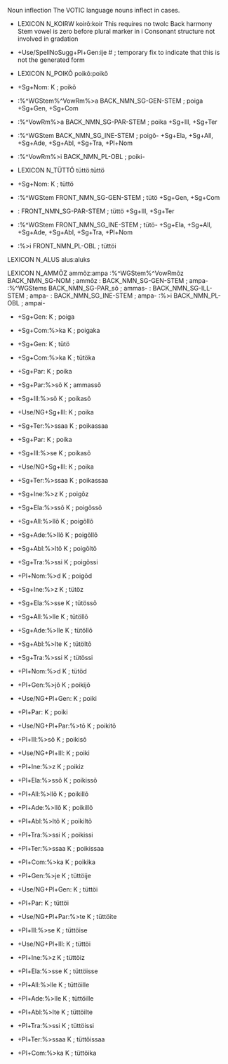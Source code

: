 Noun inflection
The VOTIC language nouns inflect in cases.




 * LEXICON N_KOIRW  koirõ:koir This requires no twolc
Back harmony
Stem vowel is zero before plural marker in i
Consonant structure not involved in gradation
 * +Use/SpellNoSugg+Pl+Gen:ije # ;  temporary fix to indicate that this is not the generated form







 * LEXICON N_POIKÕ  poikõ:poikõ
 * +Sg+Nom: K ;   poikõ

 * :%^WGStem%^VowRm%>a BACK_NMN_SG-GEN-STEM ;   poiga
+Sg+Gen, +Sg+Com

 * :%^VowRm%>a BACK_NMN_SG-PAR-STEM ;   poika
+Sg+Ill, +Sg+Ter

 * :%^WGStem BACK_NMN_SG_INE-STEM ;   poigõ-
+Sg+Ela, +Sg+All, +Sg+Ade, +Sg+Abl, +Sg+Tra, +Pl+Nom

 * :%^VowRm%>i BACK_NMN_PL-OBL ;  poiki-


 * LEXICON N_TÜTTÖ  tüttö:tüttö
 * +Sg+Nom: K ;   tüttö
 * :%^WGStem FRONT_NMN_SG-GEN-STEM ;   tütö
+Sg+Gen, +Sg+Com
 * : FRONT_NMN_SG-PAR-STEM ;   tüttö
+Sg+Ill, +Sg+Ter
 * :%^WGStem FRONT_NMN_SG_INE-STEM ;   tütö-
+Sg+Ela, +Sg+All, +Sg+Ade, +Sg+Abl, +Sg+Tra, +Pl+Nom
 * :%>i FRONT_NMN_PL-OBL ;    tüttöi









 LEXICON N_ALUS   alus:aluks

 LEXICON N_AMMÕZ  ammõz:ampa
 :%^WGStem%^VowRmõz BACK_NMN_SG-NOM ;  ammõz
 : BACK_NMN_SG-GEN-STEM ;     	  ampa-
 :%^WGStems  BACK_NMN_SG-PAR_sõ ;	  ammas-
 :  BACK_NMN_SG-ILL-STEM ;	  ampa-
 : BACK_NMN_SG_INE-STEM ;	  ampa-
 :%>i BACK_NMN_PL-OBL ;	 	  ampai-








 * +Sg+Gen: K ;   poiga
 * +Sg+Com:%>ka K ;  poigaka
 * +Sg+Gen: K ;	 tütö
 * +Sg+Com:%>ka K ;  tütöka


 * +Sg+Par: K ;   poika
 * +Sg+Par:%>sõ K ;   ammassõ

 * +Sg+Ill:%>sõ K ;   poikasõ
 * +Use/NG+Sg+Ill: K ;   poika
 * +Sg+Ter:%>ssaa K ;   poikassaa
 * +Sg+Par: K ;   poika
 * +Sg+Ill:%>se K ;   poikasõ
 * +Use/NG+Sg+Ill: K ;   poika
 * +Sg+Ter:%>ssaa K ;   poikassaa

 * +Sg+Ine:%>z K ;   poigõz
 * +Sg+Ela:%>ssõ K ;   poigõssõ
 * +Sg+All:%>llõ K ;   poigõllõ
 * +Sg+Ade:%>llõ K ;   poigõllõ
 * +Sg+Abl:%>ltõ K ;   poigõltõ
 * +Sg+Tra:%>ssi K ;   poigõssi
 * +Pl+Nom:%>d K ;   poigõd
 * +Sg+Ine:%>z K ;   tütöz
 * +Sg+Ela:%>sse K ;   tütössõ
 * +Sg+All:%>lle K ;   tütöllõ
 * +Sg+Ade:%>lle K ;   tütöllõ
 * +Sg+Abl:%>lte K ;   tütöltõ
 * +Sg+Tra:%>ssi K ;   tütössi
 * +Pl+Nom:%>d K ;   tütöd


 * +Pl+Gen:%>jõ K ;   poikijõ
 * +Use/NG+Pl+Gen: K ;   poiki
 * +Pl+Par: K ;   poiki
 * +Use/NG+Pl+Par:%>tõ K ;   poikitõ
 * +Pl+Ill:%>sõ K ;   poikisõ
 * +Use/NG+Pl+Ill: K ;   poiki
 * +Pl+Ine:%>z K ;   poikiz
 * +Pl+Ela:%>ssõ K ;   poikissõ
 * +Pl+All:%>llõ K ;   poikillõ
 * +Pl+Ade:%>llõ K ;   poikillõ
 * +Pl+Abl:%>ltõ K ;   poikiltõ
 * +Pl+Tra:%>ssi K ;   poikissi
 * +Pl+Ter:%>ssaa K ;   poikissaa
 * +Pl+Com:%>ka K ;   poikika

 * +Pl+Gen:%>je K ;   tüttöije
 * +Use/NG+Pl+Gen: K ;   tüttöi
 * +Pl+Par: K ;   tüttöi
 * +Use/NG+Pl+Par:%>te K ;   tüttöite
 * +Pl+Ill:%>se K ;   tüttöise
 * +Use/NG+Pl+Ill: K ;   tüttöi
 * +Pl+Ine:%>z K ;   tüttöiz
 * +Pl+Ela:%>sse K ;   tüttöisse
 * +Pl+All:%>lle K ;   tüttöille
 * +Pl+Ade:%>lle K ;   tüttöille
 * +Pl+Abl:%>lte K ;   tüttöilte
 * +Pl+Tra:%>ssi K ;   tüttöissi
 * +Pl+Ter:%>ssaa K ;   tüttöissaa
 * +Pl+Com:%>ka K ;   tüttöika




